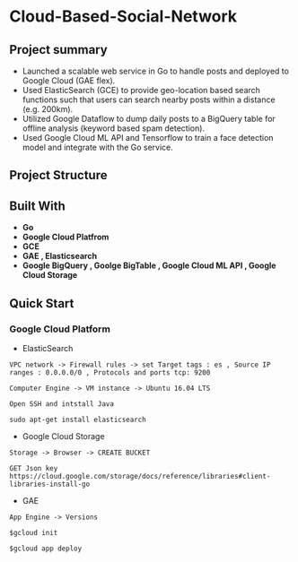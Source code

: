 # Cloud-Based-Social-Network
## Project summary
* Launched a scalable web service in Go to handle posts and deployed to Google Cloud (GAE flex).
* Used ElasticSearch (GCE) to provide geo-location based search functions such that users can search nearby posts within a distance (e.g. 200km).
* Utilized Google Dataflow to dump daily posts to a BigQuery table for offline analysis (keyword based spam detection).
* Used Google Cloud ML API and Tensorflow to train a face detection model and integrate with the Go service.

## Project Structure
  
## Built With
* __Go__
* __Google Cloud Platfrom__
* __GCE__
* __GAE , Elasticsearch__
* __Google BigQuery , Goolge BigTable , Google Cloud ML API , Google Cloud Storage__

## Quick Start
### Google Cloud Platform
* ElasticSearch

`VPC network -> Firewall rules -> set Target tags : es , Source IP ranges : 0.0.0.0/0 , Protocols and ports tcp: 9200`

`Computer Engine -> VM instance -> Ubuntu 16.04 LTS`

`Open SSH and intstall Java`

`sudo apt-get install elasticsearch`

* Google Cloud Storage

`Storage -> Browser -> CREATE BUCKET`

`GET Json key https://cloud.google.com/storage/docs/reference/libraries#client-libraries-install-go`

* GAE

`App Engine -> Versions`

`$gcloud init`

`$gcloud app deploy`



